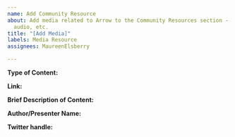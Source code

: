 ```yaml
---
name: Add Community Resource
about: Add media related to Arrow to the Community Resources section - blogs, videos,
  audio, etc.
title: "[Add Media]"
labels: Media Resource
assignees: MaureenElsberry

---
```


**Type of Content:**

**Link:**

**Brief Description of Content:**

**Author/Presenter Name:**

**Twitter handle:**
